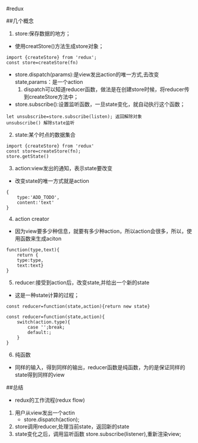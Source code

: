 #redux

##几个概念

1. store:保存数据的地方；
- 使用creatStore()方法生成store对象；
```
import {createStore} from 'redux';
const store=createStore(fn)
```
- store.dispatch(params):是view发出action的唯一方式,去改变state,params：是一个action
    1. dispatch可以知道reducer函数，做法是在创建store时候，将reducer传到createStore方法中；
- store.subscribe():设置监听函数，一旦state变化，就自动执行这个函数；
```
let unsubscribe=store.subscribe(listen); 返回解除对象
unsubscribe() 解除state监听
```


2. state:某个时点的数据集合
```
import {createStore} from 'redux'
const store=createStore(fn);
store.getState()
```

3. action:view发出的通知，表示state要改变
- 改变state的唯一方式就是action
```
{
    type:'ADD_TODO',
    content:'text'
}
```

4. action creator
- 因为view要多少种信息，就要有多少种action，所以action会很多，所以，使用函数来生成aciton
```
function(type,text){
    return {
    type:type,
    text:text}
}
```

5. reducer:接受到action后，改变state,并给出一个新的state
- 这是一种state计算的过程；
```
const reducer=function(state,action){return new state}

const reducer=function(state,action){
    switch(action.type){
        case '';break;
        default:;
    }
}
```

6. 纯函数
- 同样的输入，得到同样的输出，reducer函数是纯函数，为的是保证同样的state得到同样的view



##总结
- redux的工作流程(redux flow)
1. 用户从view发出一个actin
    - store.dispatch(action);
2. store调用reducer,处理当前state，返回新的state
3. state变化之后，调用监听函数 store.subscribe(listener),重新渲染view;

